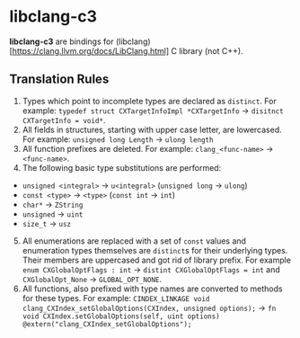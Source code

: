 
# libclang-c3

**libclang-c3** are bindings for (libclang)[https://clang.llvm.org/docs/LibClang.html] C library (not C++).

## Translation Rules

1. Types which point to incomplete types are declared as `distinct`. For example: `typedef struct CXTargetInfoImpl *CXTargetInfo` -> `disitnct CXTargetInfo = void*`.
2. All fields in structures, starting with upper case letter, are lowercased. For example: `unsigned long Length` -> `ulong length`
3. All function prefixes are deleted. For example: `clang_<func-name>` -> `<func-name>`.
4. The following basic type substitutions are performed:
  - `unsigned <integral>` -> `u<integral>` (`unsigned long` -> `ulong`)
  - `const <type>` -> `<type>` (`const int` -> `int`)
  - `char*` -> `ZString`
  - `unsigned` -> `uint`
  - `size_t` -> `usz`
5. All enumerations are replaced with a set of `const` values and enumeration types themselves are `distinct`s for their underlying types. Their members are uppercased and got rid of library prefix. For example `enum CXGlobalOptFlags : int` -> `distint CXGlobalOptFlags = int` and `CXGlobalOpt_None` -> `GLOBAL_OPT_NONE`.
6. All functions, also prefixed with type names are converted to methods for these types. For example: `CINDEX_LINKAGE void clang_CXIndex_setGlobalOptions(CXIndex, unsigned options);` -> `fn void CXIndex.setGlobalOptions(self, uint options) @extern("clang_CXIndex_setGlobalOptions");
`


